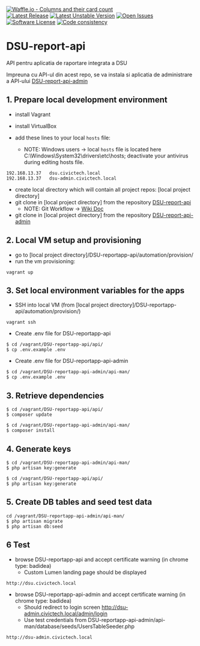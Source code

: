 [![Waffle.io - Columns and their card count](https://badge.waffle.io/civictechro/DSU-reportapp-api.svg?columns=all)](https://waffle.io/civictechro/DSU-reportapp-api)  
[![Latest Release](https://img.shields.io/github/release/civictechro/DSU-reportapp-api.svg?format=flat-square)](https://github.com/civictechro/DSU-reportapp-api/releases/latest)
[![Latest Unstable Version](https://img.shields.io/badge/unstable-0.1.3-orange.svg?format=flat-square)](https://github.com/civictechro/DSU-reportapp-api/releases/tag/version/0.1.3)
[![Open Issues](https://img.shields.io/github/issues/civictechro/DSU-reportapp-api.svg?format=flat-square)](https://github.com/civictechro/DSU-reportapp-api/issues)
[![Software License](https://img.shields.io/github/license/civictechro/DSU-reportapp-api.svg?style=flat-square)](https://github.com/civictechro/DSU-reportapp-api/blob/master/LICENSE)
[![Code consistency](http://squizlabs.github.io/PHP_CodeSniffer/analysis/squizlabs/PHP_CodeSniffer/grade.svg)](https://squizlabs.github.io/PHP_CodeSniffer/analysis/civictechro/DSU-reportapp-api/)

# DSU-report-api
API pentru aplicatia de raportare integrata a DSU

Impreuna cu API-ul din acest repo, se va instala si aplicatia de administrare a API-ului [DSU-report-api-admin](https://github.com/civictechro/DSU-reportapp-api-admin)

## 1. Prepare local development environment
- install Vagrant
- install VirtualBox

- add these lines to your local `hosts` file: 
  - NOTE: Windows users -> local `hosts` file is located here C:\Windows\System32\drivers\etc\hosts; deactivate your antivirus during editing hosts file.
```
192.168.13.37   dsu.civictech.local
192.168.13.37   dsu-admin.civictech.local
```
- create local directory which will contain all project repos: [local project directory]
- git clone in [local project directory] from the repository [DSU-report-api](https://github.com/civictechro/DSU-reportapp-api)
    - NOTE: Git Workflow -> [Wiki Doc](https://github.com/civictechro/DSU-reportapp-api/wiki/Git-Workflow)
- git clone in [local project directory] from the repository [DSU-report-api-admin](https://github.com/civictechro/DSU-reportapp-api-admin)

## 2. Local VM setup and provisioning
- go to [local project directory]/DSU-reportapp-api/automation/provision/ 
- run the vm provisioning:
```
vagrant up
```

## 3. Set local environment variables for the apps
- SSH into local VM (from [local project directory]/DSU-reportapp-api/automation/provision/)
```
vagrant ssh
```
- Create .env file for DSU-reportapp-api
```
$ cd /vagrant/DSU-reportapp-api/api/
$ cp .env.example .env
```
- Create .env file for DSU-reportapp-api-admin
```
$ cd /vagrant/DSU-reportapp-api-admin/api-man/
$ cp .env.example .env
```

## 3. Retrieve dependencies
```
$ cd /vagrant/DSU-reportapp-api/api/
$ composer update

$ cd /vagrant/DSU-reportapp-api-admin/api-man/
$ composer install
```

## 4. Generate keys
```
$ cd /vagrant/DSU-reportapp-api-admin/api-man/
$ php artisan key:generate

$ cd /vagrant/DSU-reportapp-api/api/
$ php artisan key:generate
```

## 5. Create DB tables and seed test data
```
cd /vagrant/DSU-reportapp-api-admin/api-man/
$ php artisan migrate
$ php artisan db:seed
```

## 6 Test
- browse DSU-reportapp-api and accept certificate warning (in chrome type: badidea)
  - Custom Lumen landing page should be displayed
```
http://dsu.civictech.local
```

- browse DSU-reportapp-api-admin and accept certificate warning (in chrome type: badidea)
  - Should redirect to login screen http://dsu-admin.civictech.local/admin/login
  - Use test credentials from DSU-reportapp-api-admin/api-man/database/seeds/UsersTableSeeder.php
```
http://dsu-admin.civictech.local
```
